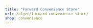 ```yaml
---
title: "Forward Convenience Store"
url: /alger/forward-convenience-store/
shop: convenience
---
```

